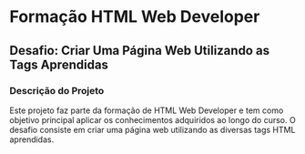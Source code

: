# Formação HTML Web Developer

## Desafio: Criar Uma Página Web Utilizando as Tags Aprendidas

### Descrição do Projeto
Este projeto faz parte da formação de HTML Web Developer e tem como objetivo principal aplicar os conhecimentos adquiridos ao longo do curso. O desafio consiste em criar uma página web utilizando as diversas tags HTML aprendidas.


